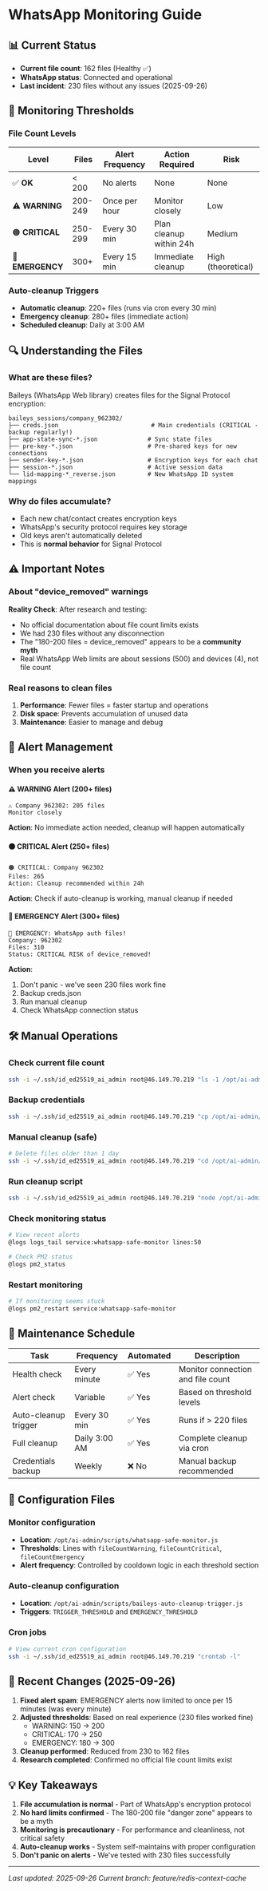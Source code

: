 # WhatsApp Monitoring Guide

## 📊 Current Status

- **Current file count**: 162 files (Healthy ✅)
- **WhatsApp status**: Connected and operational
- **Last incident**: 230 files without any issues (2025-09-26)

## 🎯 Monitoring Thresholds

### File Count Levels

| Level | Files | Alert Frequency | Action Required | Risk |
|-------|-------|----------------|-----------------|------|
| ✅ **OK** | < 200 | No alerts | None | None |
| ⚠️ **WARNING** | 200-249 | Once per hour | Monitor closely | Low |
| 🟠 **CRITICAL** | 250-299 | Every 30 min | Plan cleanup within 24h | Medium |
| 🔴 **EMERGENCY** | 300+ | Every 15 min | Immediate cleanup | High (theoretical) |

### Auto-cleanup Triggers

- **Automatic cleanup**: 220+ files (runs via cron every 30 min)
- **Emergency cleanup**: 280+ files (immediate action)
- **Scheduled cleanup**: Daily at 3:00 AM

## 🔍 Understanding the Files

### What are these files?

Baileys (WhatsApp Web library) creates files for the Signal Protocol encryption:

```
baileys_sessions/company_962302/
├── creds.json                          # Main credentials (CRITICAL - backup regularly!)
├── app-state-sync-*.json              # Sync state files
├── pre-key-*.json                     # Pre-shared keys for new connections
├── sender-key-*.json                  # Encryption keys for each chat
├── session-*.json                     # Active session data
└── lid-mapping-*_reverse.json         # New WhatsApp ID system mappings
```

### Why do files accumulate?

- Each new chat/contact creates encryption keys
- WhatsApp's security protocol requires key storage
- Old keys aren't automatically deleted
- This is **normal behavior** for Signal Protocol

## ⚠️ Important Notes

### About "device_removed" warnings

**Reality Check**: After research and testing:
- No official documentation about file count limits exists
- We had 230 files without any disconnection
- The "180-200 files = device_removed" appears to be a **community myth**
- Real WhatsApp Web limits are about sessions (500) and devices (4), not file count

### Real reasons to clean files

1. **Performance**: Fewer files = faster startup and operations
2. **Disk space**: Prevents accumulation of unused data
3. **Maintenance**: Easier to manage and debug

## 🚨 Alert Management

### When you receive alerts

#### ⚠️ WARNING Alert (200+ files)
```
⚠️ Company 962302: 205 files
Monitor closely
```
**Action**: No immediate action needed, cleanup will happen automatically

#### 🟠 CRITICAL Alert (250+ files)
```
🟠 CRITICAL: Company 962302
Files: 265
Action: Cleanup recommended within 24h
```
**Action**: Check if auto-cleanup is working, manual cleanup if needed

#### 🔴 EMERGENCY Alert (300+ files)
```
🔴 EMERGENCY: WhatsApp auth files!
Company: 962302
Files: 310
Status: CRITICAL RISK of device_removed!
```
**Action**:
1. Don't panic - we've seen 230 files work fine
2. Backup creds.json
3. Run manual cleanup
4. Check WhatsApp connection status

## 🛠️ Manual Operations

### Check current file count
```bash
ssh -i ~/.ssh/id_ed25519_ai_admin root@46.149.70.219 "ls -1 /opt/ai-admin/baileys_sessions/company_962302/ | wc -l"
```

### Backup credentials
```bash
ssh -i ~/.ssh/id_ed25519_ai_admin root@46.149.70.219 "cp /opt/ai-admin/baileys_sessions/company_962302/creds.json /opt/ai-admin/baileys_sessions/company_962302/creds.json.backup.$(date +%Y%m%d_%H%M%S)"
```

### Manual cleanup (safe)
```bash
# Delete files older than 1 day
ssh -i ~/.ssh/id_ed25519_ai_admin root@46.149.70.219 "cd /opt/ai-admin/baileys_sessions/company_962302 && find . -name 'lid-mapping-*' -type f -mtime +1 -delete && find . -name 'sender-key-*' -type f -mtime +1 -delete && find . -name 'session-*' -type f -mtime +1 -delete"
```

### Run cleanup script
```bash
ssh -i ~/.ssh/id_ed25519_ai_admin root@46.149.70.219 "node /opt/ai-admin/scripts/baileys-multitenancy-cleanup.js"
```

### Check monitoring status
```bash
# View recent alerts
@logs logs_tail service:whatsapp-safe-monitor lines:50

# Check PM2 status
@logs pm2_status
```

### Restart monitoring
```bash
# If monitoring seems stuck
@logs pm2_restart service:whatsapp-safe-monitor
```

## 📅 Maintenance Schedule

| Task | Frequency | Automated | Description |
|------|-----------|-----------|-------------|
| Health check | Every minute | ✅ Yes | Monitor connection and file count |
| Alert check | Variable | ✅ Yes | Based on threshold levels |
| Auto-cleanup trigger | Every 30 min | ✅ Yes | Runs if > 220 files |
| Full cleanup | Daily 3:00 AM | ✅ Yes | Complete cleanup via cron |
| Credentials backup | Weekly | ❌ No | Manual backup recommended |

## 🔧 Configuration Files

### Monitor configuration
- **Location**: `/opt/ai-admin/scripts/whatsapp-safe-monitor.js`
- **Thresholds**: Lines with `fileCountWarning`, `fileCountCritical`, `fileCountEmergency`
- **Alert frequency**: Controlled by cooldown logic in each threshold section

### Auto-cleanup configuration
- **Location**: `/opt/ai-admin/scripts/baileys-auto-cleanup-trigger.js`
- **Triggers**: `TRIGGER_THRESHOLD` and `EMERGENCY_THRESHOLD`

### Cron jobs
```bash
# View current cron configuration
ssh -i ~/.ssh/id_ed25519_ai_admin root@46.149.70.219 "crontab -l"
```

## 📝 Recent Changes (2025-09-26)

1. **Fixed alert spam**: EMERGENCY alerts now limited to once per 15 minutes (was every minute)
2. **Adjusted thresholds**: Based on real experience (230 files worked fine)
   - WARNING: 150 → 200
   - CRITICAL: 170 → 250
   - EMERGENCY: 180 → 300
3. **Cleanup performed**: Reduced from 230 to 162 files
4. **Research completed**: Confirmed no official file count limits exist

## 💡 Key Takeaways

1. **File accumulation is normal** - Part of WhatsApp's encryption protocol
2. **No hard limits confirmed** - The 180-200 file "danger zone" appears to be a myth
3. **Monitoring is precautionary** - For performance and cleanliness, not critical safety
4. **Auto-cleanup works** - System self-maintains with proper configuration
5. **Don't panic on alerts** - We've tested with 230 files successfully

---

*Last updated: 2025-09-26*
*Current branch: feature/redis-context-cache*